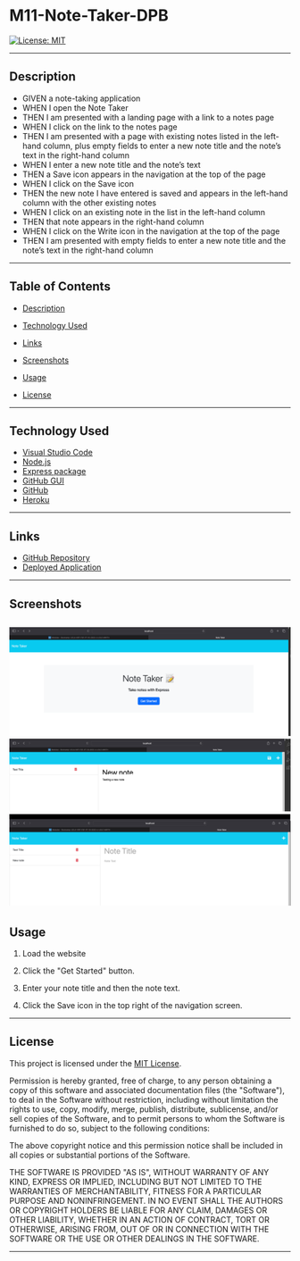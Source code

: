 # M11-Note-Taker-DPB

[![License: MIT](https://img.shields.io/badge/License-MIT-yellow.svg)](https://opensource.org/licenses/MIT)

---

## Description

 - GIVEN a note-taking application
 - WHEN I open the Note Taker
 - THEN I am presented with a landing page with a link to a notes page
 - WHEN I click on the link to the notes page
 - THEN I am presented with a page with existing notes listed in the left-hand column, plus empty fields to enter a new note title and the note’s text in the     right-hand column
 - WHEN I enter a new note title and the note’s text
 - THEN a Save icon appears in the navigation at the top of the page
 - WHEN I click on the Save icon
 - THEN the new note I have entered is saved and appears in the left-hand column with the other existing notes
 - WHEN I click on an existing note in the list in the left-hand column
 - THEN that note appears in the right-hand column
 - WHEN I click on the Write icon in the navigation at the top of the page
 - THEN I am presented with empty fields to enter a new note title and the note’s text in the right-hand column

---

## Table of Contents

- [Description](#description)

- [Technology Used](#technology-used)

- [Links](#links)

- [Screenshots](#screenshots)

- [Usage](#usage)

- [License](#license)

---

## Technology Used

- [Visual Studio Code](https://code.visualstudio.com/)
- [Node.js](https://nodejs.org/en/)
- [Express package](https://www.npmjs.com/package/express)
- [GitHub GUI](https://desktop.github.com/)
- [GitHub](https://www.github.com)
- [Heroku](https://www.heroku.com)

---

## Links

- [GitHub Repository](https://github.com/Deebo18/M11-Note-Taker-DPB)
- [Deployed Application](https://shielded-tundra-01780.herokuapp.com)

---

## Screenshots

![Landing Page](/assets/Screenshot%202023-03-07%20at%208.25.01%20PM.png)
![Note Page](/assets/Screenshot%202023-03-07%20at%208.25.25%20PM.png)
![Added Note](/assets/Screenshot%202023-03-07%20at%208.25.37%20PM.png)
---

## Usage

1. Load the website

2. Click the "Get Started" button.

3. Enter your note title and then the note text.

4. Click the Save icon in the top right of the navigation screen.

---

## License

This project is licensed under the [MIT License](https://choosealicense.com/licenses/mit).

Permission is hereby granted, free of charge, to any person obtaining a copy of this software and associated documentation files (the "Software"), to deal in the Software without restriction, including without limitation the rights to use, copy, modify, merge, publish, distribute, sublicense, and/or sell copies of the Software, and to permit persons to whom the Software is furnished to do so, subject to the following conditions:

The above copyright notice and this permission notice shall be included in all copies or substantial portions of the Software.

THE SOFTWARE IS PROVIDED "AS IS", WITHOUT WARRANTY OF ANY KIND, EXPRESS OR IMPLIED, INCLUDING BUT NOT LIMITED TO THE WARRANTIES OF MERCHANTABILITY, FITNESS FOR A PARTICULAR PURPOSE AND NONINFRINGEMENT. IN NO EVENT SHALL THE AUTHORS OR COPYRIGHT HOLDERS BE LIABLE FOR ANY CLAIM, DAMAGES OR OTHER LIABILITY, WHETHER IN AN ACTION OF CONTRACT, TORT OR OTHERWISE, ARISING FROM, OUT OF OR IN CONNECTION WITH THE SOFTWARE OR THE USE OR OTHER DEALINGS IN THE
SOFTWARE.

---